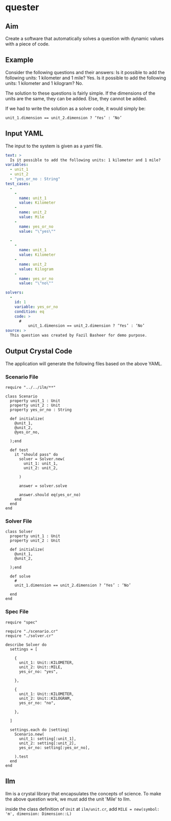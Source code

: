 # quester

## Aim
Create a software that automatically solves a question with dynamic values with a piece of code.

## Example
Consider the following questions and their answers:
Is it possible to add the following units: 1 kilometer and 1 mile? Yes.
Is it possible to add the following units: 1 kilometer and 1 kilogram? No.

The solution to these questions is fairly simple. If the dimensions of the units are the same, they can be added. Else, they cannot be added.

If we had to write the solution as a solver code, it would simply be: 
```crystal
unit_1.dimension == unit_2.dimension ? ‘Yes’ : ‘No’
```
## Input YAML
The input to the system is given as a yaml file.
```yaml
text: >
  Is it possible to add the following units: 1 kilometer and 1 mile?
variables:
  - unit_1
  - unit_2
  - "yes_or_no : String"
test_cases:
  - 
    -
      name: unit_1
      value: Kilometer
    -
      name: unit_2
      value: Mile
    -
      name: yes_or_no
      value: "\"yes\""

  - 
    -
      name: unit_1
      value: Kilometer
    -
      name: unit_2
      value: Kilogram
    -
      name: yes_or_no
      value: "\"no\""

solvers:
  - 
    id: 1
    variable: yes_or_no
    condition: eq
    code: >
      #
          unit_1.dimension == unit_2.dimension ? ‘Yes’ : ‘No’
source: >
  This question was created by Fazil Basheer for demo purpose.
```

## Output Crystal Code
The application will generate the following files based on the above YAML.

### Scenario File
```crystal
require "../../ilm/**"

class Scenario
  property unit_1 : Unit
  property unit_2 : Unit
  property yes_or_no : String
  
  def initialize(
    @unit_1,
    @unit_2,
    @yes_or_no,
    
  );end

  def test
    it "should pass" do
      solver = Solver.new(
        unit_1: unit_1,
        unit_2: unit_2,
        
      )

      answer = solver.solve

      answer.should eq(yes_or_no)
    end
  end
end
```

### Solver File
```crystal
class Solver
  property unit_1 : Unit
  property unit_2 : Unit
  
  def initialize(
    @unit_1,
    @unit_2,
        
  );end

  def solve
    #
    unit_1.dimension == unit_2.dimension ? ‘Yes’ : ‘No’

  end
end
```

### Spec File
```crystal
require "spec"

require "./scenario.cr"
require "./solver.cr"

describe Solver do
  settings = [

    {
      unit_1: Unit::KILOMETER,
      unit_2: Unit::MILE,
      yes_or_no: "yes",
      
    },
    
    {
      unit_1: Unit::KILOMETER,
      unit_2: Unit::KILOGRAM,
      yes_or_no: "no",
      
    },
    
  ]

  settings.each do |setting|
    Scenario.new(
      unit_1: setting[:unit_1],
      unit_2: setting[:unit_2],
      yes_or_no: setting[:yes_or_no],
      
    ).test
  end
end

```

## Ilm
Ilm is a crystal library that encapsulates the concepts of science.
To make the above question work, we must add the unit 'Mile' to Ilm.

inside the class definition of `Unit` at `ilm/unit.cr`, add `MILE = new(symbol: 'm', dimension: Dimension::L)`

